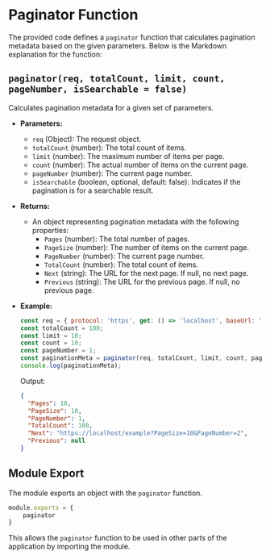 # Paginator Function

The provided code defines a `paginator` function that calculates pagination metadata based on the given parameters. Below is the Markdown explanation for the function:

## `paginator(req, totalCount, limit, count, pageNumber, isSearchable = false)`

Calculates pagination metadata for a given set of parameters.

- **Parameters:**
  - `req` (Object): The request object.
  - `totalCount` (number): The total count of items.
  - `limit` (number): The maximum number of items per page.
  - `count` (number): The actual number of items on the current page.
  - `pageNumber` (number): The current page number.
  - `isSearchable` (boolean, optional, default: false): Indicates if the pagination is for a searchable result.

- **Returns:**
  - An object representing pagination metadata with the following properties:
    - `Pages` (number): The total number of pages.
    - `PageSize` (number): The number of items on the current page.
    - `PageNumber` (number): The current page number.
    - `TotalCount` (number): The total count of items.
    - `Next` (string): The URL for the next page. If null, no next page.
    - `Previous` (string): The URL for the previous page. If null, no previous page.

- **Example:**
  ```javascript
  const req = { protocol: 'https', get: () => 'localhost', baseUrl: '/example' };
  const totalCount = 100;
  const limit = 10;
  const count = 10;
  const pageNumber = 1;
  const paginationMeta = paginator(req, totalCount, limit, count, pageNumber, false);
  console.log(paginationMeta);
  ```

  Output:
  ```json
  {
    "Pages": 10,
    "PageSize": 10,
    "PageNumber": 1,
    "TotalCount": 100,
    "Next": "https://localhost/example?PageSize=10&PageNumber=2",
    "Previous": null
  }
  ```

## Module Export

The module exports an object with the `paginator` function.

```javascript
module.exports = {
    paginator
}
```

This allows the `paginator` function to be used in other parts of the application by importing the module.